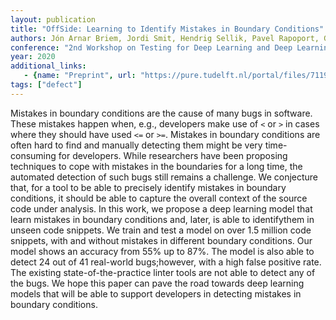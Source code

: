 ```yaml
---
layout: publication
title: "OffSide: Learning to Identify Mistakes in Boundary Conditions"
authors: Jón Arnar Briem, Jordi Smit, Hendrig Sellik, Pavel Rapoport, Georgios Gousios, Maurício Aniche.
conference: "2nd Workshop on Testing for Deep Learning and Deep Learning for Testing"
year: 2020
additional_links:
   - {name: "Preprint", url: "https://pure.tudelft.nl/portal/files/71196834/deeptest_2020.pdf"}
tags: ["defect"]
---
```

Mistakes in boundary conditions are the cause of many bugs in software.
These mistakes happen when, e.g., developers make use of `<` or `>` in cases
where they should have used `<=` or `>=`. Mistakes in boundary conditions
are often hard to find and manually detecting them might be very time-consuming
for developers. While researchers have been proposing techniques to cope with
mistakes in the boundaries for a long time, the automated detection of such bugs still
remains a challenge. We conjecture that, for a tool to be able to precisely identify mistakes
in boundary conditions, it should be able to capture the overall context of the source code
under analysis. In this work, we propose a deep learning model that learn mistakes in boundary
conditions and, later, is able to identifythem in unseen code snippets. We train and test a
model on over 1.5 million code snippets, with and without mistakes in different boundary conditions.
Our model shows an accuracy from 55% up to 87%. The model is also able to detect 24 out of 41
real-world bugs;however, with a high false positive rate. The existing state-of-the-practice linter
tools are not able to detect any of the bugs. We hope this paper can pave the road towards deep
learning models that will be able to support developers in detecting mistakes in boundary conditions.
